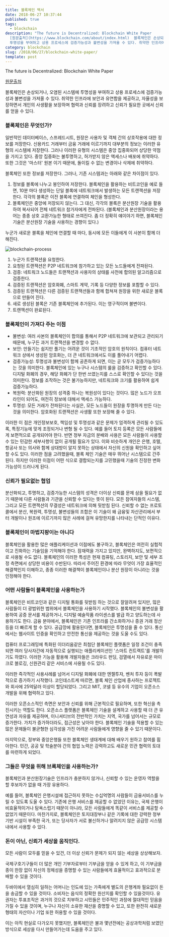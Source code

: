 ```yaml
---
title: 블록체인 백서
date: 2018-06-27 10:37:44
published: true
tags:
  - blockchain
description: "The future is Decentralized: Blockchain White Paper
  [원문출처](https://www.blockchain.com/about/index.html)  블록체인은 손상되거나, 오염된 시스템에
  투명성을 부여하고 상용 프로세스에 검증가능성과 불변성을 가져올 수 있다. 취약한 인프라에 보안과 유연함을 제공하고, 자율성을 보장..."
category: blockchain
slug: /2018/06/27/blockchain-white-paper/
template: post
---
```

The future is Decentralized: Blockchain White Paper

[원문출처](https://www.blockchain.com/about/index.html)

블록체인은 손상되거나, 오염된 시스템에 투명성을 부여하고 상용 프로세스에 검증가능성과 불변성을 가져올 수 있다. 취약한 인프라에 보안과 유연함을 제공하고, 자율성을 보장하면서 개인의 사생활을 보장하며 협력과 신뢰를 장려하고 신뢰가 필요한 곳에서 신뢰를 얻을 수 있다.

### 블록체인은 무엇인가?

일반적인 데이터베이스, 스프레드시트, 원장은 사용자 및 객체 간의 상호작용에 대한 정보를 저장한다. 신용카드 거래부터 금융 거래에 이르기까지 대부분의 정보는 이러한 유형의 시스템에 저장한다. 그러나 이러한 유형의 시스템은 중앙 집중화되어 상당한 약점을 가지고 있다. 중앙 집중화는 불투명하고, 허가받지 않은 액세스나 배포에 취약하다. 또한 그것은 '마스터' 원본 이기 때문에, 돌이킬 수 없는 변경이나 삭제에 취약하다.

블록체인 또한 정보를 저장한다. 그러나, 기존 시스템과는 아래와 같은 차이점이 있다.

1. 정보를 블록에 나누고 봉인하여 저장한다. 블록체인을 활용하는 비트코인을 예로 들면, 10분 마다 생성하는 단일 블록에 네트워크에서 발생하는 모든 트랜잭션을 저장한다. 각각의 블록은 이전 블록에 연결하여 체인을 형성한다.
2. 블록체인은 중앙에 저장되지 않는다. 그 대신, 각각의 블록은 분산원장 기술을 활용하여 복사되어 전체 네트워크 참가자에게 전파된다. (블록체인과 분산원장이라는 용어는 종종 상호 교환가능한 형태로 쓰여진다. 좀 더 정확히 얘이야기 하면, 블록체인 기술은 분산원장 기술을 사용하는 경향이 있다.)

누군가 새로운 블록을 체인에 연결할 때 마다, 동시에 모든 이들에게 이 사본이 함께 더해진다.

![blockchain-process](../images/blockchain-process.png)

1. 누군가 트랜잭션을 요청한다.
2. 요청된 트랜잭션은 P2P 네트워크에 참가하고 있는 모든 노드들에게 전파된다.
3. 검증: 네트워크 노드들은 트랜잭션과 사용자의 상태를 사전에 합의된 알고리즘으로 검증한다.
4. 검증된 트랜잭션은 암호화폐, 스마트 계약, 기록 등 다양한 정보를 포함할 수 있다.
5. 검증된 트랜잭션은 다른 검증된 트랜잭션들과 함께 합쳐져 원장을 위한 새로운 블록으로 만들어 진다.
6. 새로 생성된 블록은 기존 블록체인에 추가된다. 이는 영구적이며 불변이다.
7. 트랜잭션이 완료된다.

### 블록체인이 가져다 주는 이점

- 불변성: 여러 사본의 블록체인이 합의를 통해서 P2P 네트워크에 보관되고 관리되기 때문에, 누구든 과거 트랜잭션을 변경할 수 없다.
- 보안: 만들기는 쉽지만 풀기는 어려운 것이 기초적인 암호의 원칙이다. 컴퓨터 네트워크 상에서 생성된 암호화는, 더 큰 네트워크에서도 이를 풀어내기 어렵다.
- 검증가능성: 투명성과 불변성이 함께 공존하게 되면, 이는 곧 모두가 검증가능하다는 것을 의미한다. 블록체인에 있는 누구나 시스템의 룰을 검증하고 확인할 수 있다. 디지털 화폐의 경우, 해당 화폐가 단 한번 쓰였는지를 스스로 확인할 수 있다는 것을 의미한다. 정보를 조작하는 것은 불가능하지만, 네트워크와 크기를 활용하여 쉽게 검증가능하다.
- 복원력: 분산화된 원장의 성격중 하나는 복원성이 있다는 것이다. 많은 노드가 오프라인이 되어도, 여전히 정보에 대해서 액세스 가능하다.
- 투명성: 모든 거래가 전파된다는 사실은, 모든 노드들이 원장을 투명하게 만든 다는 것을 의미한다. 암호화된 트랜잭션은 사생활 또한 보장해 줄 수 있다.

이러한 이 점은 개인정보보호, 책임성 및 투명성과 같은 문제가 엄격하게 관리될 수 있도록, 특정기능에 맞게 조정되거나 변형 될 수 있다. 예를 들어 토지 등록은 모든 사람들에게 보편적으로 공개되어야 한다. 반면 정부 자금의 분배와 사용은 모든 사람들이 사용할 수 있는 민감한 세부사항이 없이 공개될 필요가 있다. 이와 비슷하게 개인은 은행, 호텔, 항공사 또는 의사와 함께 상대방이 알지 못하는 상태에서 자신의 신원을 확인하고 싶어할 수도 있다. 이러한 점을 고려했을때, 블록 체인 기술은 매우 뛰어난 시스템으로 간주된다. 하지만 이러한 이점이 어떤 식으로 결합되는지를 고민했을때 기술의 진정한 변화 가능성이 드러나게 된다.

### 신뢰가 필요없는 협업

분산화되고, 투명하고, 검증가능한 시스템의 성격은 더이상 신뢰를 문제 삼을 필요가 없기 때문에 다른 사람들과 기관을 신뢰할 수 있다는 뜻이 된다. 모든 참여자들의 시스템, 그리고 모든 트랜잭션의 무결성은 네트워크에 의해 뒷받침 된다. 신뢰할 수 없는 프로토콜에서 분산, 복원력, 투명성, 불변성들의 조합은 이 기술이 왜 금융및 자산관리에서 부터 개발이나 원조에 이르기까지 많은 사례에 걸쳐 유망한지를 나타내는 단적인 이유다.

### 블록체인이 마법지팡이는 아니다

블록체인을 활용한 많은 애플리케이션과 이점에도 불구하고, 블록체인은 여전히 실험적이고 진화하는 기술임을 기억해야 한다. 잠재력을 가지고 있지만, 완벽하지도, 보편적으로 사용될 수도 없다. 블록체인의 이러한 특성은 현재 컴퓨팅, 스토리지, 보안 및 세부 조정 측면에서 상당한 비용이 수반된다. 따라서 주어진 환경에 따라 무엇이 가장 효율적인 해결책인지 이해하고, 종종 이러한 해결책이 블록체인이나 분산 원장이 아니라는 것을 인정해야 한다.

### 어떤 사람들이 블록체인을 사용하는가

블록체인은 비트코인과 같은 디지털 통화를 뒷받침 하는 것으로 잘알려져 있지만, 많은 사람들이 더 광범위한 범위에서 블록체인을 사용하기 시작했다. 블록체인의 불변성을 활용하여 공증 문서를 제공하거나, 디지털 예술작품 라이센스를 발급 하고 양도하는데 사용하기도 한다. 금융 분야에서, 블록체인은 기존 인프라를 간소화하거나 증권 거래 정산 등을 더 빠르게 할 수 있다. 공급망에 활용된다면, 블록체인은 투명성을 줄 수 있다. 통신에서는 웹사이트 인증을 확인하고 안전한 통신을 제공하는 것을 도울 수도 있다.

컴퓨터 프로그래밍에 특화된 이더리움같은 최첨단 블록체인 플랫폼은 일정 조건이 충족되면 여러 당사자간에 자동적으로 실행되는 애플리케이션인 '스마트 컨트랙트'를 개발하기도 하였다. 이러한 기능을 활용해 개발자들은 크라우드 펀딩, 검열에서 자유로운 마이크로 블로깅, 신원관리 같은 서비스에 사용될 수도 있다.

이러한 즉각적인 사용사례를 넘어서 디지털 화폐에 대한 엔젤투자, 벤처 투자 등이 폭발적으로 증가하기 시작했다. 코인데스트케 따르면, 블록 체인 산업에 종사하는 프로젝트와 회사에 25억달러 이상이 할당되었다. 그리고 MIT, 코넬 등 유수의 기업이 오픈소스 개발을 위해 협력하고 있다.

이러한 오픈소스적인 측면은 보안과 신뢰를 위해 근본적으로 필요하며, 또한 혁신을 촉진시키는 역할도 한다. 오픈소스 플랫폼은 블록체인 기술을 설계하고 사용할 때 더 큰 유연성과 자유를 제공하며, 이니셔티브의 전반적인 가치는 지역, 국가를 넘어서는 규모로 증가한다. 가치가 증가하더라도, 접근성은 낮아야 한다. 블록체인 기술을 적용할 수 있는 많은 문제들이 불균형한 심각성을 가진 어려운 사람들에게 영향을 줄 수 있기 때문이다.

마지막으로, 정부와 중앙은행들 또한 블록체인 생태계에 대해 배우기 원하고 참여를 흼아한다. 민간, 공공 및 학술분야 간의 협업 노력은 강력하고도 새로운 민관 협력의 토대를 마련하게 되었다.

### 그들은 무엇을 위해 브록체인을 사용하는가?

블록체인과 분산원장기술은 인프라가 충분하지 않거나, 신뢰할 수 있는 운영자 역할을 할 후보자가 없을 때 가장 유용하다.

예를 들어, 블록체인 은행시설에 접근하지 못하는 수십억명의 사람들이 금융서비스를 누릴 수 있도록 도울 수 있다. 기존에 은행 서비스를 제공할 수 없었던 이유는, 국제 은행이 비효율적이거나 탐욕스럽기 때문이 아니라, 모든 사람들에게 똑같이 서비스를 제공할 수 없었기 때문이다. 마찬가지로, 블록체인은 토지대장부나 같은 기록에 대한 강력한 정부기반 시설이 부족한 국가, 또는 당사자가 서로 불신하거나 알려지지 않은 공급망 시스템 내에서 사용할 수 있다.

### 돈이 아닌, 신뢰가 세상을 움직인다.

모든 사람이 모두를 믿을 수 있건, 더 이상 신뢰가 문제가 되지 않는 세상을 상상해보자.

국제구호기구들이 더 많은 개인 기부자로부터 기부금을 얻을 수 있게 하고, 이 기부금을 종이 한장 없이 자신의 정체성을 증명할 수 있는 사람들에게 효율적이고 효과적으로 분배할 수 있을 것이다.

두바이에서 열심히 일하는 어머니는 인도에 있는 가족에게 별도의 은행계좌 필요없이 돈을 송금할 수 있을 것이다. 소비자는 음식의 정확한 원산지를 확인할 수 있을것이다. 유권자는 투표조작은 과거의 것으로 치부하고 시민들은 민주적인 과정에 절대적인 믿음을 가질 수 있을 것이며, 누구나 자신이 소유한 재산을 증명할 수 있고, 또한 완전히 새로운 형태의 자산이나 기업 또한 허용할 수 있을 것이다.

이는 아직 현실로 다가오지 못했지만, 블록체인은 불과 몇년전에는 공상과학처럼 보였던 방식으로 세상을 다시 만들어가는데 도움을 주고 있다.
